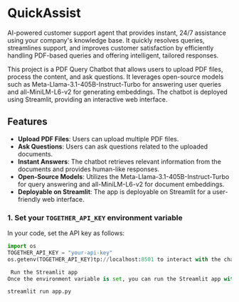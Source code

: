 # QuickAssist
AI-powered customer support agent that provides instant, 24/7 assistance using your company's knowledge base. It quickly resolves queries, streamlines support, and improves customer satisfaction by efficiently handling PDF-based queries and offering intelligent, tailored responses.

This project is a PDF Query Chatbot that allows users to upload PDF files, process the content, and ask questions. It leverages open-source models such as Meta-Llama-3.1-405B-Instruct-Turbo for answering user queries and all-MiniLM-L6-v2 for generating embeddings. The chatbot is deployed using Streamlit, providing an interactive web interface.

## Features

- **Upload PDF Files**: Users can upload multiple PDF files.
- **Ask Questions**: Users can ask questions related to the uploaded documents.
- **Instant Answers**: The chatbot retrieves relevant information from the documents and provides human-like responses.
- **Open-Source Models**: Utilizes the Meta-Llama-3.1-405B-Instruct-Turbo for query answering and all-MiniLM-L6-v2 for document embeddings.
- **Deployable on Streamlit**: The app is deployable on Streamlit for a user-friendly web interface.

### 1. Set your `TOGETHER_API_KEY` environment variable

In your code, set the API key as follows:

```python
import os
TOGETHER_API_KEY = "your-api-key"
os.getenv(TOGETHER_API_KEY)tp://localhost:8501 to interact with the chatbot.

 Run the Streamlit app
Once the environment variable is set, you can run the Streamlit app with the following command:

streamlit run app.py


